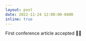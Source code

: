 ```yaml
---
layout: post
date: 2022-11-24 12:00:00-0400
inline: true
---
```


First conference article accepted :scientist:
